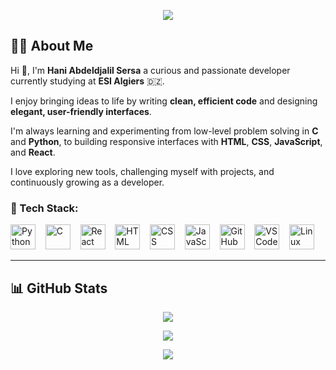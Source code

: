 <p align="center">
  <img src="https://readme-typing-svg.herokuapp.com?size=30&color=0072ff&center=true&vCenter=true&width=550&speed=60&lines=Hi+👋,+I'm+Hani+Abdeldjalil+Sersa;🎓+Student+at+ESI+Algiers;💻+Full+Stack+Developer" />
</p>


## 👨‍💻 About Me

Hi 👋, I'm **Hani Abdeldjalil Sersa**  a curious and passionate developer currently studying at **ESI Algiers** 🇩🇿.  

I enjoy bringing ideas to life by writing **clean, efficient code** and designing **elegant, user-friendly interfaces**.  

I'm always learning and experimenting from low-level problem solving in **C** and **Python**, to building responsive interfaces with **HTML**, **CSS**, **JavaScript**, and **React**.  

I love exploring new tools, challenging myself with projects, and continuously growing as a developer.


### 💬 Tech Stack:
<p align="left">
  <img src="https://skillicons.dev/icons?i=python" height="40" alt="Python" />
  &nbsp;&nbsp;
  <img src="https://skillicons.dev/icons?i=c" height="40" alt="C" />
  &nbsp;&nbsp;
  <img src="https://skillicons.dev/icons?i=react" height="40" alt="React" />
  &nbsp;&nbsp;
  <img src="https://skillicons.dev/icons?i=html" height="40" alt="HTML" />
  &nbsp;&nbsp;
  <img src="https://skillicons.dev/icons?i=css" height="40" alt="CSS" />
  &nbsp;&nbsp;
  <img src="https://skillicons.dev/icons?i=js" height="40" alt="JavaScript" />
  &nbsp;&nbsp;
  <img src="https://skillicons.dev/icons?i=github" height="40" alt="GitHub" />
  &nbsp;&nbsp;
  <img src="https://skillicons.dev/icons?i=vscode" height="40" alt="VS Code" />
  &nbsp;&nbsp;
  <img src="https://skillicons.dev/icons?i=linux" height="40" alt="Linux" />
</p>


---

## 📊 GitHub Stats

<p align="center">
  <img src="https://github-readme-stats.vercel.app/api?username=hanisersa&show_icons=true&theme=tokyonight&hide_border=true" />
</p>

<p align="center">
  <img src="https://github-readme-streak-stats.herokuapp.com/?user=hanisersa&theme=tokyonight&hide_border=true" />
</p>

<p align="center">
  <img src="https://github-profile-trophy.vercel.app/?username=hanisersa&theme=tokyonight&no-frame=true&row=1" />
</p>

